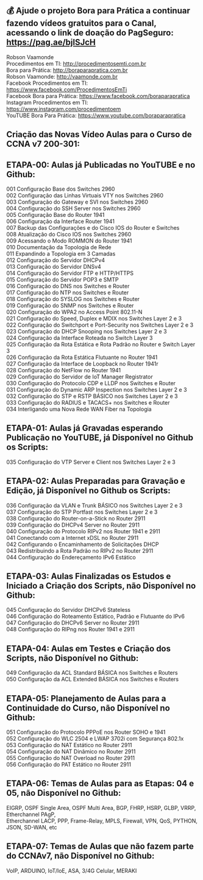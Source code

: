 ## 💰 Ajude o projeto Bora para Prática a continuar fazendo vídeos gratuitos para o Canal, acessando o link de doação do PagSeguro: https://pag.ae/bjlSJcH

Robson Vaamonde<br>
Procedimentos em TI: http://procedimentosemti.com.br<br>
Bora para Prática: http://boraparapratica.com.br<br>
Robson Vaamonde: http://vaamonde.com.br<br>
Facebook Procedimentos em TI: https://www.facebook.com/ProcedimentosEmTi<br>
Facebook Bora para Prática: https://www.facebook.com/boraparapratica<br>
Instagram Procedimentos em TI: https://www.instagram.com/procedimentoem<br>
YouTUBE Bora Para Prática: https://www.youtube.com/boraparapratica<br>

## **Criação das Novas Vídeo Aulas para o Curso de CCNA v7 200-301:**

## **ETAPA-00: Aulas já Publicadas no YouTUBE e no Github:**
001 Configuração Base dos Switches 2960<br>
002 Configuração das Linhas Virtuais VTY nos Switches 2960<br>
003 Configuração do Gateway e SVI nos Switches 2960<br>
004 Configuração do SSH Server nos Switches 2960<br>
005 Configuração Base do Router 1941<br>
006 Configuração da Interface Router 1941<br>
007 Backup das Configurações e do Cisco IOS do Router e Switches<br>
008 Atualização do Cisco IOS nos Switches 2960<br>
009 Acessando o Modo ROMMON do Router 1941<br>
010 Documentação da Topologia de Rede<br>
011 Expandindo a Topologia em 3 Camadas<br>
012 Configuração do Servidor DHCPv4<br>
013 Configuração do Servidor DNSv4<br>
014 Configuração do Servidor FTP e HTTP/HTTPS<br>
015 Configuração do Servidor POP3 e SMTP<br>
016 Configuração do DNS nos Switches e Router<br>
017 Configuração do NTP nos Switches e Router<br>
018 Configuração do SYSLOG nos Switches e Router<br>
019 Configuração do SNMP nos Switches e Router<br>
020 Configuração do WPA2 no Access Point 802.11-N<br>
021 Configuração do Speed, Duplex e MDIX nos Switches Layer 2 e 3<br>
022 Configuração do Switchport e Port-Security nos Switches Layer 2 e 3<br>
023 Configuração do DHCP Snooping nos Switches Layer 2 e 3<br>
024 Configuração da Interface Roteada no Switch Layer 3<br>
025 Configuração da Rota Estática e Rota Padrão no Router e Switch Layer 3<br>
026 Configuração da Rota Estática Flutuante no Router 1941<br>
027 Configuração da Interface de Loopback no Router 1941r<br>
028 Configuração do NetFlow no Router 1941<br>
029 Configuração do Servidor de IoT Manager Registrator<br>
030 Configuração do Protocolo CDP e LLDP nos Switches e Router<br>
031 Configuração do Dynamic ARP Inspection nos Switches Layer 2 e 3<br>
032 Configuração do STP e RSTP BÁSICO nos Switches Layer 2 e 3<br>
033 Configuração do RADIUS e TACACS+ nos Switches e Router<br>
034 Interligando uma Nova Rede WAN Fiber na Topologia

## **ETAPA-01: Aulas já Gravadas esperando Publicação no YouTUBE, já Disponível no Github os Scripts:**
035 Configuração do VTP Server e Client nos Switches Layer 2 e 3<br>

## **ETAPA-02: Aulas Preparadas para Gravação e Edição, já Disponível no Github os Scripts:**
036 Configuração da VLAN e Trunk BÁSICO nos Switches Layer 2 e 3<br>
037 Configuração do STP Portfast nos Switches Layer 2 e 3<br>
038 Configuração do Router-on-a-Stick no Router 2911<br>
039 Configuração do DHCPv4 Server no Router 2911<br>
040 Configuração do Protocolo RIPv2 nos Router 1941 e 2911<br>
041 Conectando com a Internet xDSL no Router 2911<br>
042 Configurando o Encaminhamento de Solicitações DHCP<br>
043 Redistribuindo a Rota Padrão no RIPv2 no Router 2911<br>
044 Configuração do Endereçamento IPv6 Estático

## **ETAPA-03: Aulas Finalizadas os Estudos e Iniciado a Criação dos Scripts, não Disponível no Github:**
045 Configuração do Servidor DHCPv6 Stateless<br>
046 Configuração do Roteamento Estático, Padrão e Flutuante do IPv6<br>
047 Configuração do DHCPv6 Server no Router 2911<br>
048 Configuração do RIPng nos Router 1941 e 2911

## **ETAPA-04: Aulas em Testes e Criação dos Scripts, não Disponível no Github:**
049 Configuração da ACL Standard BÁSICA nos Switches e Routers<br>
050 Configuração da ACL Extended BÁSICA nos Switches e Routers

## **ETAPA-05: Planejamento de Aulas para a Continuidade do Curso, não Disponível no Github:**
051 Configuração do Protocolo PPPoE nos Router SOHO e 1941<br>
052 Configuração do WLC 2504 e LWAP 3702i com Segurança 802.1x<br>
053 Configuração do NAT Estático no Router 2911<br>
054 Configuração do NAT Dinâmico no Router 2911<br>
055 Configuração do NAT Overload no Router 2911<br>
056 Configuração do PAT Estático no Router 2911

## **ETAPA-06: Temas de Aulas para as Etapas: 04 e 05, não Disponível no Github:**
EIGRP, OSPF Single Area, OSPF Multi Area, BGP, FHRP, HSRP, GLBP, VRRP, Etherchannel PAgP,<br>
Etherchannel LACP, PPP, Frame-Relay, MPLS, Firewall, VPN, QoS, PYTHON, JSON, SD-WAN, etc

## **ETAPA-07: Temas de Aulas que não fazem parte do CCNAv7, não Disponível no Github:**
VoIP, ARDUINO, IoT/IoE, ASA, 3/4G Celular, MERAKI <br>